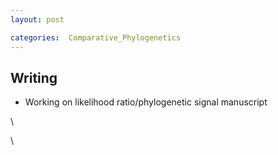 ```yaml
---
layout: post

categories:  Comparative_Phylogenetics
---
```






 





Writing
-------

-   Working on likelihood ratio/phylogenetic signal manuscript

\

\

